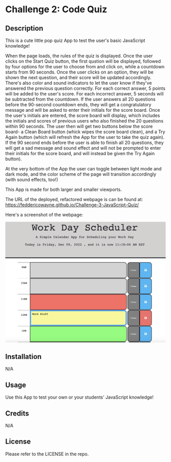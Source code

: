 # Challenge 2: Code Quiz

## Description

This is a cute little pop quiz App to test the user's basic JavaScript knowledge!

When the page loads, the rules of the quiz is displayed. Once the user clicks on the Start Quiz button, the first qustion will be displayed, followed by four options for the user to choose from and click on, while a countdown starts from 90 seconds. Once the user clicks on an option, they will be shown the next question, and their score will be updated accordingly. There's also color and sound indicators to let the user know if they've answered the previous question correctly. For each correct answer, 5 points will be added to the user's score. For each incorrect answer, 5 seconds will be subtracted from the countdown. If the user answers all 20 questions before the 90-second countdown ends, they will get a congratulatory message and will be asked to enter their initials for the score board. Once the user's initials are entered, the score board will display, which includes the initials and scores of previous users who also finished the 20 questions within 90 seconds. The user then will get two buttons below the score board- a Clean Board button (whick wipes the score board clean), and a Try Again button (which will refresh the App for the user to take the quiz again). If the 90 second ends before the user is able to finish all 20 questions, they will get a sad message and sound effect and will not be prompted to enter their initials for the score board, and will instead be given the Try Again button). 

At the very bottom of the App the user can toggle between light mode and dark mode, and the color scheme of the page will transition accordingly (with sound effects, too!)

This App is made for both larger and smaller viewports.


The URL of the deployed, refactored webpage is can be found at: https://feddericowayne.github.io/Challenge-3-JavaScript-Quiz/

Here's a screenshot of the webpage:

![image](./Assets/Screenshot.png)

## Installation

N/A

## Usage

Use this App to test your own or your students' JavaScript knowledge!

## Credits

N/A

## License

Please refer to the LICENSE in the repo.

